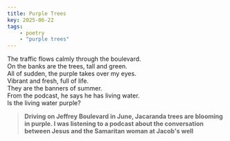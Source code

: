 ```yaml
---
title: Purple Trees
key: 2025-06-22
tags: 
    - poetry
    - "purple trees"
---
```


The traffic flows calmly through the boulevard.  
On the banks are the trees, tall and green.   
All of sudden, the purple takes over my eyes.   
Vibrant and fresh, full of life.   
They are the banners of summer.  
From the podcast, he says he has living water.   
Is the living water purple?  


> **Driving on Jeffrey Boulevard in June, Jacaranda trees are blooming in purple. 
I was listening to a podcast about the conversation between Jesus and the Samaritan woman at Jacob's well** 


